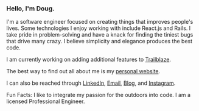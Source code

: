 ### Hello, I'm Doug.

I'm a software engineer focused on creating things that improves people's lives. Some technologies I enjoy working with include React.js and Rails. I take pride in problem-solving and have a knack for finding the tiniest bugs that drive many crazy. I believe simplicity and elegance produces the best code.

I am currently working on adding additional features to [Trailblaze](https://github.com/dougschallmoser/trailblaze).

The best way to find out all about me is my [personal website](https://www.dougschallmoser.com/).

I can also be reached through [LinkedIn](https://www.linkedin.com/in/doug-schallmoser/), [Email](mailto:dougschallmoser@gmail.com), [Blog](https://dougschallmoser.medium.com/), and [Instagram](https://www.instagram.com/illbehiking/).

Fun Facts: I like to integrate my passion for the outdoors into code. I am a licensed Professional Engineer.
